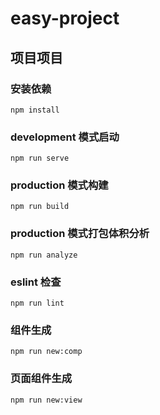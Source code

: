 # easy-project

## 项目项目
### 安装依赖
```
npm install
```

###  development 模式启动
```
npm run serve
```

### production 模式构建
```
npm run build
```
### production 模式打包体积分析
```
npm run analyze
```
### eslint 检查
```
npm run lint
```
### 组件生成
```
npm run new:comp
```
### 页面组件生成
```
npm run new:view
```

